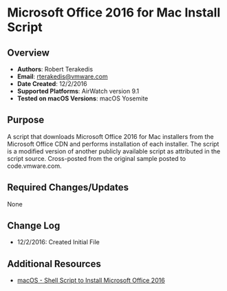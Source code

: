 # Microsoft Office 2016 for Mac Install Script

## Overview
- **Authors**: Robert Terakedis
- **Email**: rterakedis@vmware.com
- **Date Created**: 12/2/2016
- **Supported Platforms**: AirWatch version 9.1
- **Tested on macOS Versions**: macOS Yosemite

## Purpose
A script that downloads Microsoft Office 2016 for Mac installers from the Microsoft Office CDN and performs installation of each installer.   The script is a modified version of another publicly available script as attributed in the script source.  Cross-posted from the original sample posted to code.vmware.com.

## Required Changes/Updates
None

## Change Log
- 12/2/2016: Created Initial File



## Additional Resources
- [macOS - Shell Script to Install Microsoft Office 2016](https://code.vmware.com/samples/1447/macos---shell-script-to-install-microsoft-office-2016-for-mac)


